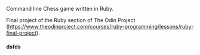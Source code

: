 Command line Chess game written in Ruby. 

Final project of the Ruby section of The Odin Project (https://www.theodinproject.com/courses/ruby-programming/lessons/ruby-final-project).

#### dsfds
